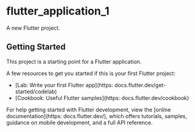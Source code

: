 # flutter_application_1

A new Flutter project.

## Getting Started

This project is a starting point for a Flutter application.

A few resources to get you started if this is your first Flutter project:

- [Lab: Write your first Flutter app](https: docs.flutter.dev/get-started/codelab)
- [Cookbook: Useful Flutter samples](https: docs.flutter.dev/cookbook)

For help getting started with Flutter development, view the
[online documentation](https: docs.flutter.dev/), which offers tutorials,
samples, guidance on mobile development, and a full API reference.
